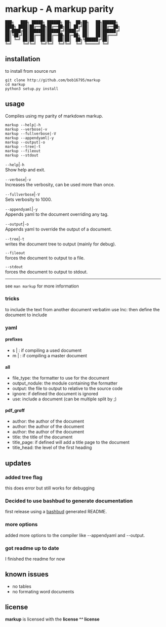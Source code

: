# markup - A markup parity

```text
███╗   ███╗ █████╗ ██████╗ ██╗  ██╗██╗   ██╗██████╗
████╗ ████║██╔══██╗██╔══██╗██║ ██╔╝██║   ██║██╔══██╗
██╔████╔██║███████║██████╔╝█████╔╝ ██║   ██║██████╔╝
██║╚██╔╝██║██╔══██║██╔══██╗██╔═██╗ ██║   ██║██╔═══╝
██║ ╚═╝ ██║██║  ██║██║  ██║██║  ██╗╚██████╔╝██║
╚═╝     ╚═╝╚═╝  ╚═╝╚═╝  ╚═╝╚═╝  ╚═╝ ╚═════╝ ╚═╝
```

## installation

to install from source run

```text
git clone http://github.com/bob16795/markup
cd markup
python3 setup.py install
```

## usage

Compiles using my parity of markdown markup.

```text
markup --help|-h
markup --verbose|-v
markup --fullverbose|-V
markup --appendyaml|-y
markup --output|-o
markup --tree|-t
markup --fileout
markup --stdout
```

`--help`|`-h`  
Show help and exit.

`--verbose`|`-v`  
Increases the verbosity, can be used more than once.

`--fullverbose`|`-V`  
Sets verbosity to 1000.

`--appendyaml`|`-y`  
Appends yaml to the document overriding any tag.

`--output`|`-o`  
Appends yaml to override the output of a document.

`--tree`|`-t`  
writes the document tree to output (mainly for debug).

`--fileout`  
forces the document to output to a file.

`--stdout`  
forces the document to output to stdout.

---

see `man markup` for more information

### tricks

to include the text from another document verbatim use Inc: then define the document to include

### yaml

#### prefixes

- s | : if compiling a used document
- m | : if compiling a master document

#### all

- file_type: the formatter to use for the document
- output_nodule: the module containing the formatter
- output: the file to output to relative to the source code
- ignore: if defined the document is ignored
- use: include a document (can be multiple split by ;)

#### pdf_groff

- author: the author of the document
- author: the author of the document
- author: the author of the document
- title: the title of the document
- title_page: if defined will add a title page to the document
- title_head: the level of the first heading

## updates

### added tree flag

this does error but still works for debugging

### Decided to use bashbud to generate documentation

first release using a [bashbud](http://github.com/budlabs/bashbud) generated README.

### more options

added more options to the compiler like --appendyaml and
--output.

### got readme up to date

I finished the readme for now

## known issues

- no tables
- no formating word documents

## license

**markup** is licensed with the **license ^^ license**
